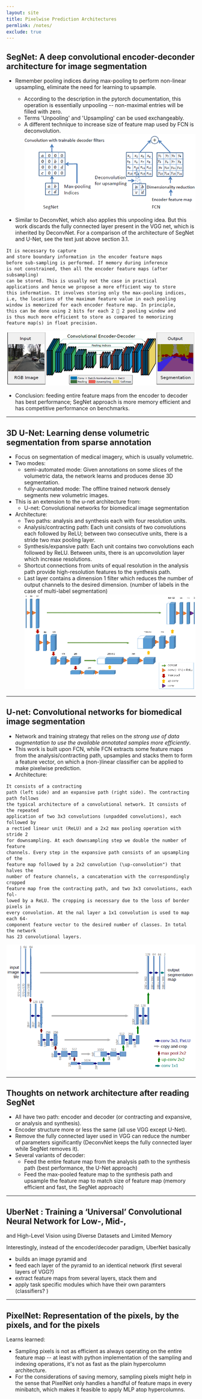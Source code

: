 ```yaml
---
layout: site
title: Pixelwise Prediction Architectures
permlink: /notes/
exclude: true
---
```


## SegNet: A deep convolutional encoder-deconder architecture for image segmentation

- Remember pooling indices during max-pooling to perform non-linear upsampling, eliminate the need for learning to upsample.
  - According to the description in the pytorch documentation, this operation is essentially unpooling -- non-maximal entries will be filled with zero.
  - Terms 'Unpooling' and 'Upsampling' can be used exchangeably.
  - A different technique to increase size of feature map used by FCN is deconvolution.
![alt text](./upsample_and_deconv.png)

- Similar to DeconvNet, which also applies this unpooling idea. But this work discards the fully connected layer present in the VGG net, which is inherited by DeconvNet. For a comparison of the architecture of SegNet and U-Net, see the text just above section 3.1.
```
It is necessary to capture
and store boundary information in the encoder feature maps
before sub-sampling is performed. If memory during inference
is not constrained, then all the encoder feature maps (after subsampling)
can be stored. This is usually not the case in practical
applications and hence we propose a more efficient way to store
this information. It involves storing only the max-pooling indices,
i.e, the locations of the maximum feature value in each pooling
window is memorized for each encoder feature map. In principle,
this can be done using 2 bits for each 2  2 pooling window and
is thus much more efficient to store as compared to memorizing
feature map(s) in float precision.
```
![alt text](./segnet.png)

- Conclusion: feeding entire feature maps from the encoder to decoder has best performance; SegNet approach is more memory efficient and has competitive performance on benchmarks.

---

## 3D U-Net: Learning dense volumetric segmentation from sparse annotation

- Focus on segmentation of medical imagery, which is usually volumetric.
- Two modes:
  - semi-automated mode: Given annotations on some slices of the volumetric data, the network learns and produces dense 3D segmentation.
  - fully-automated mode: The offline trained network densely segments new volumetric images.
- This is an extension to the u-net architecture from:
  - U-net: Convolutional networks for biomedical image segmentation
- Architecture:
  - Two paths: analysis and synthesis each with four resolution units.
  - Analysis/contracting path: Each unit consists of two convolutions each followed by ReLU; between two consecutive units, there is a stride two max pooling layer.
  - Synthesis/expansive path: Each unit contains two convolutions each followed by ReLU. Between units, there is an upconvolution layer which increase resolutions.
  - Shortcut connections from units of equal resolution in the analysis path provide high-resolution features to the synthesis path.
  - Last layer contains a dimension 1 filter which reduces the number of output channels to the desired dimension. (number of labels in the case of multi-label segmentation)
![alt text](./3dUNet_arch.png)


---

## U-net: Convolutional networks for biomedical image segmentation

- Network and training strategy that relies on the *strong use of data augmentation to use the available annotated samples more efficiently*.
- This work is built upon FCN, while FCN extracts some feature maps from the analysis/contracting path, upsamples and stacks them to form a feature vector, on which a (non-)linear classifier can be applied to make pixelwise prediction.
- Architecture:
```
It consists of a contracting
path (left side) and an expansive path (right side). The contracting path follows
the typical architecture of a convolutional network. It consists of the repeated
application of two 3x3 convolutions (unpadded convolutions), each followed by
a rectied linear unit (ReLU) and a 2x2 max pooling operation with stride 2
for downsampling. At each downsampling step we double the number of feature
channels. Every step in the expansive path consists of an upsampling of the
feature map followed by a 2x2 convolution (\up-convolution") that halves the
number of feature channels, a concatenation with the correspondingly cropped
feature map from the contracting path, and two 3x3 convolutions, each fol-
lowed by a ReLU. The cropping is necessary due to the loss of border pixels in
every convolution. At the nal layer a 1x1 convolution is used to map each 64-
component feature vector to the desired number of classes. In total the network
has 23 convolutional layers.
```
![alt text](./UNet_arch.png)

---

## Thoughts on network architecture after reading SegNet

- All have two path: encoder and decoder (or contracting and expansive, or analysis and synthesis).
- Encoder structure more or less the same (all use VGG except U-Net).
- Remove the fully connected layer used in VGG can reduce the number of parameters significantly (DeconvNet keeps the fully connected layer while SegNet removes it).
- Several variants of decoder:
  - Feed the entire feature map from the analysis path to the synthesis path (best performance, the U-Net approach)
  - Feed the max-pooled feature map to the synthesis path and upsample the feature map to match size of feature map (memory efficient and fast, the SegNet approach)

---

## UberNet : Training a ‘Universal’ Convolutional Neural Network for Low-, Mid-,
and High-Level Vision using Diverse Datasets and Limited Memory

Interestingly, instead of the encoder/decoder paradigm, UberNet basically
- builds an image pyramid and
- feed each layer of the pyramid to an identical network (first several layers of VGG?)
- extract feature maps from several layers, stack them and
- apply task specific modules which have their own paramters (classifiers? )



---

## PixelNet: Representation of the pixels, by the pixels, and for the pixels

Learns learned:
  - Sampling pixels is not as efficient as always operating on the entire feature map -- at least with python implementation of the sampling and indexing operations, it's not as fast as the plain hypercolumn architecture.
  - For the considerations of saving memory, sampling pixels might help in the sense that PixelNet only handles a handful of feature maps in every minibatch, which makes it feasible to apply MLP atop hypercolumns.
